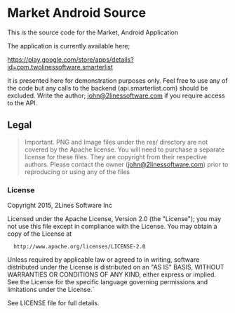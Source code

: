 # Market Android Source

This is the source code for the Market, Android Application 

The application is currently available here; 

https://play.google.com/store/apps/details?id=com.twolinessoftware.smarterlist

It is presented here for demonstration purposes only. Feel free to use any of the code
but any calls to the backend (api.smarterlist.com) should be excluded. Write the author; 
john@2linessoftware.com if you require access to the API. 


## Legal

> Important. PNG and Image files under the res/ directory are not covered by the 
Apache license. You will need to purchase a separate license for these files. They
are copyright from their respective authors. Please contact the owner (john@2linessoftware.com)
prior to reproducing or using any of the files


### License
 
 Copyright 2015, 2Lines Software Inc

  Licensed under the Apache License, Version 2.0 (the "License");
  you may not use this file except in compliance with the License.
  You may obtain a copy of the License at

      http://www.apache.org/licenses/LICENSE-2.0

  Unless required by applicable law or agreed to in writing, software
  distributed under the License is distributed on an "AS IS" BASIS,
  WITHOUT WARRANTIES OR CONDITIONS OF ANY KIND, either express or implied.
  See the License for the specific language governing permissions and
  limitations under the License.`

See LICENSE file for full details.
